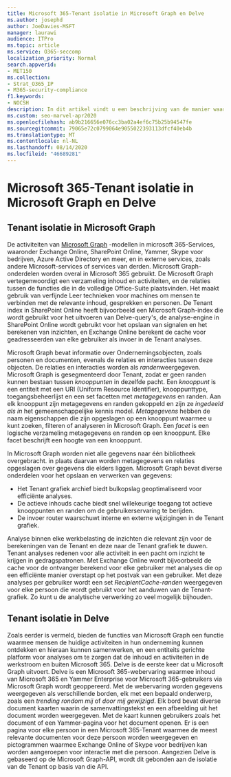 ```yaml
---
title: Microsoft 365-Tenant isolatie in Microsoft Graph en Delve
ms.author: josephd
author: JoeDavies-MSFT
manager: laurawi
audience: ITPro
ms.topic: article
ms.service: O365-seccomp
localization_priority: Normal
search.appverid:
- MET150
ms.collection:
- Strat_O365_IP
- M365-security-compliance
f1.keywords:
- NOCSH
description: In dit artikel vindt u een beschrijving van de manier waarop Microsoft 365-Tenant isolatie werkt in Office Graph en Delve.
ms.custom: seo-marvel-apr2020
ms.openlocfilehash: ab9b216656e076cc3ba02a4ef6c75b25b94547fe
ms.sourcegitcommit: 79065e72c0799064e9055022393113dfcf40eb4b
ms.translationtype: MT
ms.contentlocale: nl-NL
ms.lasthandoff: 08/14/2020
ms.locfileid: "46689281"
---
```

# <a name="microsoft-365-tenant-isolation-in-the-microsoft-graph-and-delve"></a>Microsoft 365-Tenant isolatie in Microsoft Graph en Delve

## <a name="tenant-isolation-in-the-microsoft-graph"></a>Tenant isolatie in Microsoft Graph

De activiteiten van [Microsoft Graph](https://developer.microsoft.com/graph) -modellen in microsoft 365-Services, waaronder Exchange Online, SharePoint Online, Yammer, Skype voor bedrijven, Azure Active Directory en meer, en in externe services, zoals andere Microsoft-services of services van derden. Microsoft Graph-onderdelen worden overal in Microsoft 365 gebruikt. De Microsoft Graph vertegenwoordigt een verzameling inhoud en activiteiten, en de relaties tussen de functies die in de volledige Office-Suite plaatsvinden. Het maakt gebruik van verfijnde Leer technieken voor machines om mensen te verbinden met de relevante inhoud, gesprekken en personen. De Tenant index in SharePoint Online heeft bijvoorbeeld een Microsoft Graph-index die wordt gebruikt voor het uitvoeren van Delve-query's, de analyse-engine in SharePoint Online wordt gebruikt voor het opslaan van signalen en het berekenen van inzichten, en Exchange Online berekent de cache voor geadresseerden van elke gebruiker als invoer in de Tenant analyses.

Microsoft Graph bevat informatie over Ondernemingsobjecten, zoals personen en documenten, evenals de relaties en interacties tussen deze objecten. De relaties en interacties worden als *randen*weergegeven. Microsoft Graph is gesegmenteerd door Tenant, zodat er geen randen kunnen bestaan tussen *knooppunten* in dezelfde pacht. Een *knooppunt* is een entiteit met een URI (Uniform Resource Identifier), knooppunttype, toegangsbeheerlijst en een set facetten met *metagegevens* en randen. Aan elk knooppunt zijn metagegevens en randen gekoppeld en zijn ze *ingedeeld als in* het gemeenschappelijke kennis model. *Metagegevens* hebben de naam eigenschappen die zijn opgeslagen op een knooppunt waarmee u kunt zoeken, filteren of analyseren in Microsoft Graph. Een *facet* is een logische verzameling metagegevens en randen op een knooppunt. Elke facet beschrijft een hoogte van een knooppunt. 

In Microsoft Graph worden niet alle gegevens naar één bibliotheek overgebracht. in plaats daarvan worden metagegevens en relaties opgeslagen over gegevens die elders liggen. Microsoft Graph bevat diverse onderdelen voor het opslaan en verwerken van gegevens:

- Het Tenant grafiek archief biedt bulkopslag geoptimaliseerd voor efficiënte analyses.
- De actieve inhouds cache biedt snel willekeurige toegang tot actieve knooppunten en randen om de gebruikerservaring te berijden.
- De invoer router waarschuwt interne en externe wijzigingen in de Tenant grafiek.

Analyse binnen elke werkbelasting de inzichten die relevant zijn voor de berekeningen van de Tenant en deze naar de Tenant grafiek te duwen. Tenant analyses redenen voor alle activiteit in een pacht om inzicht te krijgen in gedragspatronen. Met Exchange Online wordt bijvoorbeeld de cache voor de ontvanger berekend voor elke gebruiker met analyses die op een efficiënte manier overstapt op het postvak van een gebruiker. Met deze analyses per gebruiker wordt een set *RecipientCache-randen* weergegeven voor elke persoon die wordt gebruikt voor het aanduwen van de Tenant-grafiek. Zo kunt u de analytische verwerking zo veel mogelijk bijhouden.

## <a name="tenant-isolation-in-delve"></a>Tenant isolatie in Delve

Zoals eerder is vermeld, bieden de functies van Microsoft Graph een functie waarmee mensen de huidige activiteiten in hun onderneming kunnen ontdekken en hieraan kunnen samenwerken, en een entiteits gerichte platform voor analyses om te zorgen dat de inhoud en activiteiten in de werkstroom en buiten Microsoft 365. Delve is de eerste keer dat u Microsoft Graph uitvoert.
Delve is een Microsoft 365-webervaring waarmee inhoud van Microsoft 365 en Yammer Enterprise voor Microsoft 365-gebruikers via Microsoft Graph wordt geoppereerd. Met de webervaring worden gegevens weergegeven als verschillende borden, elk met een bepaald onderwerp, zoals een *trending rondom mij* of *door mij gewijzigd*. Elk bord bevat diverse document kaarten waarin de samenvattingstekst en een afbeelding uit het document worden weergegeven. Met de kaart kunnen gebruikers zoals het document of een Yammer-pagina voor het document openen. Er is een pagina voor elke persoon in een Microsoft 365-Tenant waarmee de meest relevante documenten voor deze persoon worden weergegeven en pictogrammen waarmee Exchange Online of Skype voor bedrijven kan worden aangeroepen voor interactie met die persoon. Aangezien Delve is gebaseerd op de Microsoft Graph-API, wordt dit gebonden aan de isolatie van de Tenant op basis van die API.